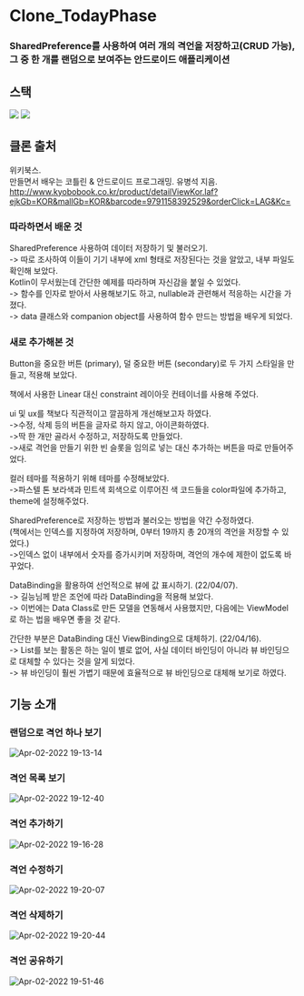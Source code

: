 # Clone_TodayPhase
### SharedPreference를 사용하여 여러 개의 격언을 저장하고(CRUD 가능), <br>그 중 한 개를 랜덤으로 보여주는 안드로이드 애플리케이션

## 스택
<img src="https://img.shields.io/badge/Android-3DDC84?style=flat-square&logo=Android&logoColor=black"/> <img src="https://img.shields.io/badge/Kotlin-7F52FF?style=flat-square&logo=Kotlin&logoColor=black"/> 

## 클론 출처
위키북스.     
만들면서 배우는 코틀린 & 안드로이드 프로그래밍. 유병석 지음.   
http://www.kyobobook.co.kr/product/detailViewKor.laf?ejkGb=KOR&mallGb=KOR&barcode=9791158392529&orderClick=LAG&Kc=

### 따라하면서 배운 것
SharedPreference 사용하여 데이터 저장하기 및 불러오기.    
-> 따로 조사하여 이들이 기기 내부에 xml 형태로 저장된다는 것을 알았고, 내부 파일도 확인해 보았다.    
Kotlin이 무서웠는데 간단한 예제를 따라하며 자신감을 붙일 수 있었다.    
-> 함수를 인자로 받아서 사용해보기도 하고, nullable과 관련해서 적응하는 시간을 가졌다.    
-> data 클래스와 companion object를 사용하여 함수 만드는 방법을 배우게 되었다.


### 새로 추가해본 것
Button을 중요한 버튼 (primary), 덜 중요한 버튼 (secondary)로 두 가지 스타일을 만들고, 적용해 보았다.

책에서 사용한 Linear 대신 constraint 레이아웃 컨테이너를 사용해 주었다.

ui 및 ux를 책보다 직관적이고 깔끔하게 개선해보고자 하였다.     
->수정, 삭제 등의 버튼을 글자로 하지 않고, 아이콘화하였다.     
->딱 한 개만 골라서 수정하고, 저장하도록 만들었다.     
->새로 격언을 만들기 위한 빈 슬롯을 임의로 넣는 대신 추가하는 버튼을 따로 만들어주었다.     

컬러 테마를 적용하기 위해 테마를 수정해보았다.     
->파스텔 톤 보라색과 민트색 회색으로 이루어진 색 코드들을 color파일에 추가하고, theme에 설정해주었다.     

SharedPreference로 저장하는 방법과 불러오는 방법을 약간 수정하였다.      
(책에서는 인덱스를 지정하여 저장하며, 0부터 19까지 총 20개의 격언을 저장할 수 있었다.)    
->인덱스 없이 내부에서 숫자를 증가시키며 저장하며, 격언의 개수에 제한이 없도록 바꾸었다.     

DataBinding을 활용하여 선언적으로 뷰에 값 표시하기. (22/04/07).       
-> 길능님께 받은 조언에 따라 DataBinding을 적용해 보았다.        
-> 이번에는 Data Class로 만든 모델을 연동해서 사용했지만, 다음에는 ViewModel로 하는 법을 배우면 좋을 것 같다.        
    
간단한 부분은 DataBinding 대신 ViewBinding으로 대체하기. (22/04/16).    
-> List를 보는 활동은 하는 일이 별로 없어, 사실 데이터 바인딩이 아니라 뷰 바인딩으로 대체할 수 있다는 것을 알게 되었다.    
-> 뷰 바인딩이 훨씬 가볍기 때문에 효율적으로 뷰 바인딩으로 대체해 보기로 하였다.

## 기능 소개

### 랜덤으로 격언 하나 보기
![Apr-02-2022 19-13-14](https://user-images.githubusercontent.com/60867063/161378841-e3d5b611-a6c8-410b-971a-2faf7096d3c7.gif)

### 격언 목록 보기
![Apr-02-2022 19-12-40](https://user-images.githubusercontent.com/60867063/161378693-ee51f422-1048-4bf9-94e9-1711f67fed43.gif)

### 격언 추가하기
![Apr-02-2022 19-16-28](https://user-images.githubusercontent.com/60867063/161378688-c74234c1-97a6-4bc8-95a6-26e5ff811e1c.gif)

### 격언 수정하기
![Apr-02-2022 19-20-07](https://user-images.githubusercontent.com/60867063/161378803-ffef8b8f-7df4-4c43-92e1-f0009225368d.gif)

### 격언 삭제하기
![Apr-02-2022 19-20-44](https://user-images.githubusercontent.com/60867063/161378823-6f87fc1f-abeb-48a9-8ebd-b067a848bc6e.gif)

### 격언 공유하기
![Apr-02-2022 19-51-46](https://user-images.githubusercontent.com/60867063/161379962-6468c7ea-b155-4e50-a0d3-f2bb754330ce.gif)

